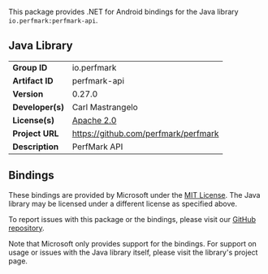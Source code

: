 This package provides .NET for Android bindings for the Java library `io.perfmark:perfmark-api`.

## Java Library

| | |
|-|-|
| **Group ID** | io.perfmark |
| **Artifact ID** | perfmark-api |
| **Version** | 0.27.0 |
| **Developer(s)** | Carl Mastrangelo |
| **License(s)** | [Apache 2.0](https://opensource.org/licenses/Apache-2.0) |
| **Project URL** | https://github.com/perfmark/perfmark |
| **Description** | PerfMark API |

## Bindings

These bindings are provided by Microsoft under the [MIT License](https://opensource.org/licenses/MIT). The Java
library may be licensed under a different license as specified above.

To report issues with this package or the bindings, please visit our [GitHub repository](https://aka.ms/android-libraries).

Note that Microsoft only provides support for the bindings. For support on
usage or issues with the Java library itself, please visit the library's project page.
